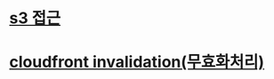 
# [s3 접근](https://velog.io/@bona/Python-boto3-s3)

# [cloudfront invalidation(무효화처리)](https://velog.io/@bona/Python-aws-cloudfront-createinvalidatiion)
